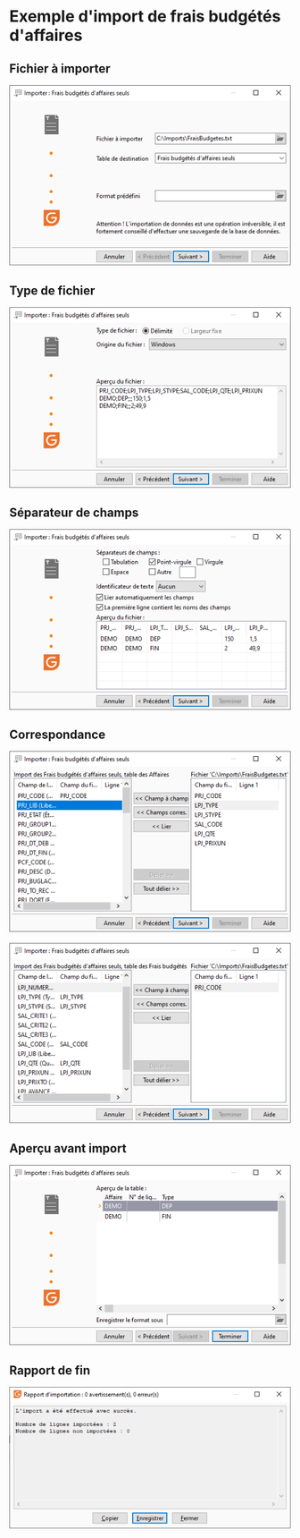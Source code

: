 # Exemple d'import de frais budgétés d'affaires

## Fichier à importer


![](assets/images/FichierImporter.png)


## Type de fichier


![](assets/images/TypeFichier.png)


## Séparateur de champs


![](assets/images/SeparateurChamps.png)


## Correspondance


![](assets/images/Correspondance1.png) ![](assets/images/Correspondance2.png)


## Aperçu avant import


![](assets/images/ApercuAvantImport.png)


## Rapport de fin


![](assets/images/RapportFin.png)


